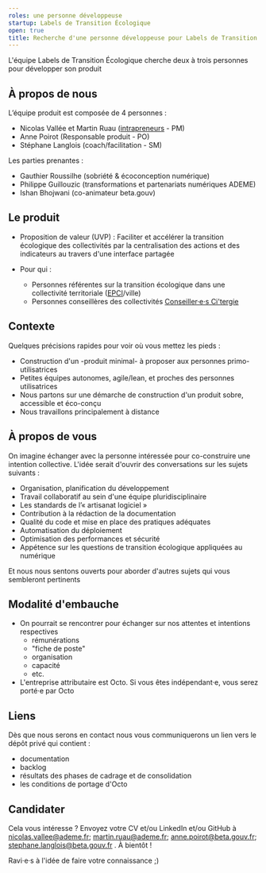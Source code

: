 ```yaml
---
roles: une personne développeuse
startup: Labels de Transition Écologique
open: true 
title: Recherche d'une personne développeuse pour Labels de Transition Écologique
---
```

    
L'équipe Labels de Transition Écologique cherche deux à trois personnes pour développer son produit

## À propos de nous

L’équipe produit est composée de 4 personnes :

- Nicolas Vallée et Martin Ruau ([intrapreneurs](https://blog.beta.gouv.fr/general/2017/02/16/intrapreneur-startup-d-etat/) - PM)
- Anne Poirot (Responsable produit - PO)
- Stéphane Langlois (coach/facilitation - SM)

Les parties prenantes :
- Gauthier Roussilhe (sobriété & écoconception numérique)
- Philippe Guillouzic (transformations et partenariats numériques ADEME)
- Ishan Bhojwani (co-animateur beta.gouv)

## Le produit

- Proposition de valeur (UVP) :
Faciliter et accélérer la transition écologique des collectivités par la centralisation des actions et des indicateurs au travers d'une interface partagée 

- Pour qui :
  - Personnes référentes sur la transition écologique dans une collectivité territoriale ([EPCI](https://fr.wikipedia.org/wiki/%C3%89tablissement_public_de_coop%C3%A9ration_intercommunale)/ville)
  - Personnes conseillères des collectivités [Conseiller·e·s Ci'tergie](https://citergie.ademe.fr)

## Contexte

Quelques précisions rapides pour voir où vous mettez les pieds :

- Construction d'un -produit minimal- à proposer aux personnes primo-utilisatrices
- Petites équipes autonomes, agile/lean, et proches des personnes utilisatrices
- Nous partons sur une démarche de construction d'un produit sobre, accessible et éco-conçu
- Nous travaillons principalement à distance

## À propos de vous

On imagine échanger avec la personne intéressée pour co-construire une intention collective.
L'idée serait d'ouvrir des conversations sur les sujets suivants :

- Organisation, planification du développement
- Travail collaboratif au sein d'une équipe pluridisciplinaire
- Les standards de l’« artisanat logiciel »
- Contribution à la rédaction de la documentation
- Qualité du code et mise en place des pratiques adéquates
- Automatisation du déploiement
- Optimisation des performances et sécurité
- Appétence sur les questions de transition écologique appliquées au numérique

Et nous nous sentons ouverts pour aborder d'autres sujets qui vous sembleront pertinents 

## Modalité d'embauche

- On pourrait se rencontrer pour échanger sur nos attentes et intentions respectives
  - rémunérations
  - "fiche de poste"
  - organisation
  - capacité
  - etc.
- L'entreprise attributaire est Octo. Si vous êtes indépendant·e, vous serez porté·e par Octo

## Liens

Dès que nous serons en contact nous vous communiquerons un lien vers le dépôt privé qui contient :
- documentation
- backlog
- résultats des phases de cadrage et de consolidation
- les conditions de portage d'Octo

## Candidater

Cela vous intéresse ? Envoyez votre CV et/ou LinkedIn et/ou  GitHub à nicolas.vallee@ademe.fr; martin.ruau@ademe.fr; anne.poirot@beta.gouv.fr; stephane.langlois@beta.gouv.fr . À bientôt !

Ravi·e·s à l'idée de faire votre connaissance ;)
